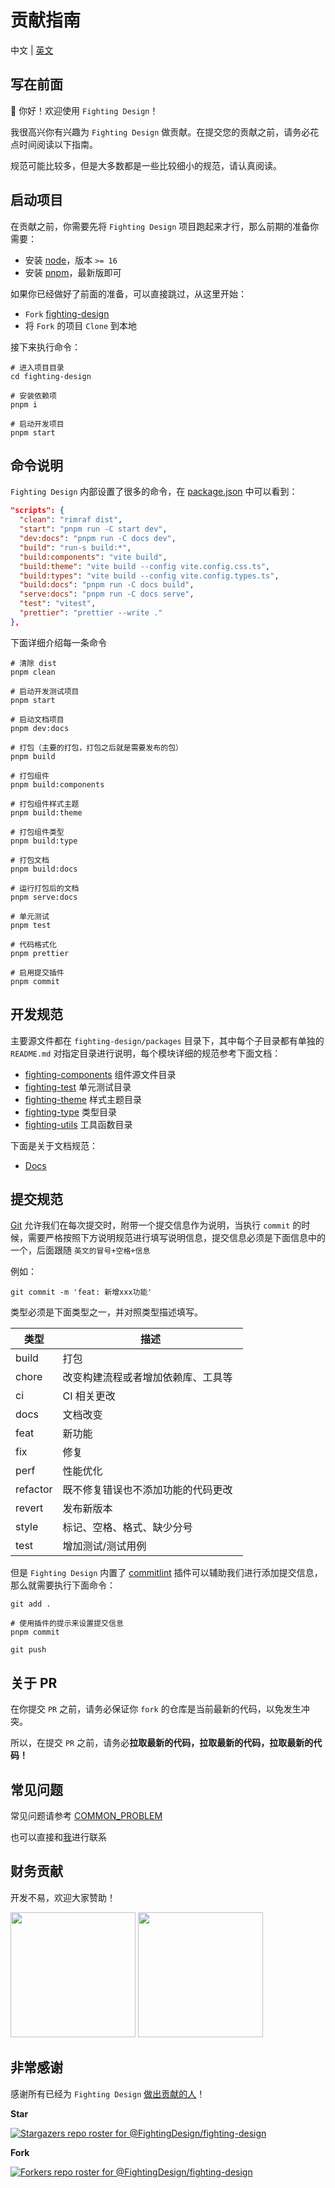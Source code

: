 # 贡献指南

中文 | [英文](https://github.com/FightingDesign/fighting-design/blob/master/CONTRIBUTING.en-US.md)

## 写在前面

👋 你好！欢迎使用 `Fighting Design`！

我很高兴你有兴趣为 `Fighting Design` 做贡献。在提交您的贡献之前，请务必花点时间阅读以下指南。

规范可能比较多，但是大多数都是一些比较细小的规范，请认真阅读。

## 启动项目

在贡献之前，你需要先将 `Fighting Design` 项目跑起来才行，那么前期的准备你需要：

- 安装 [node](http://nodejs.cn)，版本 `>= 16`
- 安装 [pnpm](https://pnpm.io/zh/)，最新版即可

如果你已经做好了前面的准备，可以直接跳过，从这里开始：

- `Fork` [fighting-design](https://github.com/FightingDesign/fighting-design)
- 将 `Fork` 的项目 `Clone` 到本地

接下来执行命令：

```shell
# 进入项目目录
cd fighting-design

# 安装依赖项
pnpm i

# 启动开发项目
pnpm start
```

## 命令说明

`Fighting Design` 内部设置了很多的命令，在 [package.json](https://github.com/FightingDesign/fighting-design/blob/master/package.json) 中可以看到：

```json
"scripts": {
  "clean": "rimraf dist",
  "start": "pnpm run -C start dev",
  "dev:docs": "pnpm run -C docs dev",
  "build": "run-s build:*",
  "build:components": "vite build",
  "build:theme": "vite build --config vite.config.css.ts",
  "build:types": "vite build --config vite.config.types.ts",
  "build:docs": "pnpm run -C docs build",
  "serve:docs": "pnpm run -C docs serve",
  "test": "vitest",
  "prettier": "prettier --write ."
},
```

下面详细介绍每一条命令

```shell
# 清除 dist
pnpm clean

# 启动开发测试项目
pnpm start

# 启动文档项目
pnpm dev:docs

# 打包（主要的打包，打包之后就是需要发布的包）
pnpm build

# 打包组件
pnpm build:components

# 打包组件样式主题
pnpm build:theme

# 打包组件类型
pnpm build:type

# 打包文档
pnpm build:docs

# 运行打包后的文档
pnpm serve:docs

# 单元测试
pnpm test

# 代码格式化
pnpm prettier

# 启用提交插件
pnpm commit
```

## 开发规范

主要源文件都在 `fighting-design/packages` 目录下，其中每个子目录都有单独的 `README.md` 对指定目录进行说明，每个模块详细的规范参考下面文档：

- [fighting-components](https://github.com/FightingDesign/fighting-design/blob/master/packages/fighting-components/README.md) 组件源文件目录
- [fighting-test](https://github.com/FightingDesign/fighting-design/blob/master/packages/fighting-test/README.md) 单元测试目录
- [fighting-theme](https://github.com/FightingDesign/fighting-design/blob/master/packages/fighting-theme/README.md) 样式主题目录
- [fighting-type](https://github.com/FightingDesign/fighting-design/blob/master/packages/fighting-type/README.md) 类型目录
- [fighting-utils](https://github.com/FightingDesign/fighting-design/blob/master/packages/fighting-utils/README.md) 工具函数目录

下面是关于文档规范：

- [Docs](https://github.com/FightingDesign/fighting-design/blob/master/docs/README.md)

## 提交规范

[Git](https://git-scm.com) 允许我们在每次提交时，附带一个提交信息作为说明，当执行 `commit` 的时候，需要严格按照下方说明规范进行填写说明信息，提交信息必须是下面信息中的一个，后面跟随 `英文的冒号+空格+信息`

例如：

```shell
git commit -m 'feat: 新增xxx功能'
```

类型必须是下面类型之一，并对照类型描述填写。

| 类型     | 描述                                 |
| -------- | ------------------------------------ |
| build    | 打包                                 |
| chore    | 改变构建流程或者增加依赖库、工具等   |
| ci       | CI 相关更改                          |
| docs     | 文档改变                             |
| feat     | 新功能                               |
| fix      | 修复                                 |
| perf     | 性能优化                             |
| refactor | 既不修复错误也不添加功能的代码更改   |
| revert   | 发布新版本                           |
| style    | 标记、空格、格式、缺少分号           |
| test     | 增加测试/测试用例                    |

但是 `Fighting Design` 内置了 [commitlint](https://github.com/conventional-changelog/commitlint) 插件可以辅助我们进行添加提交信息，那么就需要执行下面命令：

```shell
git add .

# 使用插件的提示来设置提交信息
pnpm commit

git push
```

## 关于 PR

在你提交 `PR` 之前，请务必保证你 `fork` 的仓库是当前最新的代码，以免发生冲突。

所以，在提交 `PR` 之前，请务必**拉取最新的代码，拉取最新的代码，拉取最新的代码！**

## 常见问题

常见问题请参考 [COMMON_PROBLEM](https://github.com/FightingDesign/fighting-design/blob/master/.github/COMMON_PROBLEM.md)

也可以直接和[我](https://github.com/Tyh2001/Tyh2001)进行联系

## 财务贡献

开发不易，欢迎大家赞助！

<img width="200px" src="https://tianyuhao.cn/images/tyh-ui/weixin.jpg" />
<img width="200px" src="https://tianyuhao.cn/images/tyh-ui/zhifubao.jpg" />

## 非常感谢

感谢所有已经为 `Fighting Design` [做出贡献的人](https://github.com/FightingDesign/fighting-design/graphs/contributors)！

**Star**

[![Stargazers repo roster for @FightingDesign/fighting-design](https://reporoster.com/stars/FightingDesign/fighting-design)](https://github.com/FightingDesign/fighting-design/stargazers)

**Fork**

[![Forkers repo roster for @FightingDesign/fighting-design](https://reporoster.com/forks/FightingDesign/fighting-design)](https://github.com/FightingDesign/fighting-design/network/members)
